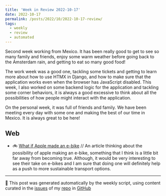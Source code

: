 ```yaml
---
title: 'Week in Review 2022-10-17'
date: 2022-10-17
permalink: /posts/2022/10/2022-10-17-review/
tags:
  - weekly
  - review
  - automated
---
```

 Second week working from Mexico. It has been really good to get to see so many family and friends, enjoy some warm weather before going back to the Amsterdam rain, and getting to eat so many good food!

The work week was a good one, tackling some tickets and getting to learn more about how to use HTMX in Django, and how to make sure that the application works even when the browser has JavaScript disabled. This week, I also worked on some backend logic for the application and tackling some corner behaviors, it is always a good excessive to think about all the possibilities of how people might interact with the application.

On the personal week, it was full of friends and family. We have been meeting every day with some one and making the best of our time in Mexico. It is always great to be here!

## Web
-  🚲 [What if Apple made an e-bike](https://www.bloomberg.com/news/articles/2022-10-11/what-if-apple-made-an-e-bike?utm_source=substack&utm_medium=email) // An article thinking about the possibility of apple making an e-bike, something that I think is a little bit far away from becoming true. Although, it would be very interesting to see their take on e-bikes and I am sure that doing one will definitely help as a push to more sustainable transport options.

***
🤖 This post was generated automatically by the weekly script, using content curated in the [issues](https://github.com/nateraluis/nateraluis.github.io/issues) of my [repo](https://github.com/nateraluis/nateraluis.github.io/) in [GitHub](https://github.com/nateraluis)
